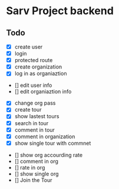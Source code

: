 # Sarv Project backend

## Todo

- [x] create user
- [x] login
- [x] protected route
- [x] create organization
- [x] log in as organiaztion
- [] edit user info
- [] edit organiaztion info
- [x] change org pass
- [x] create tour
- [x] show lastest tours
- [x] search in tour
- [x] comment in tour
- [x] comment in organization
- [x] show single tour with commnet
- [] show org accourding rate
- [] comment in org
- [] rate in org
- [] show single org
- [] Join the Tour
